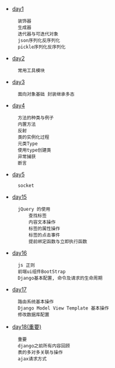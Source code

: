 * [day1]()

        装饰器
        生成器
        迭代器与可迭代对象
        json序列化反序列化
        pickle序列化反序列化

* [day2]()

        常用工具模块

* [day3]()

        面向对象基础 封装继承多态

* [day4]()

        方法的种类与例子
        内置方法
        反射
        类的实例化过程
        元类Type
        使用type创建类
        异常捕获
        断言

* [day5]()

        socket

* [day15]()

        jQuery 的使用
            查找标签
            内容文本操作
            标签的属性操作
            标签的点击事件
            提前绑定函数与立即执行函数

* [day16]()

        js 正则
        前端ui组件BootStrap
        Django基本配置, 命令及请求的生命周期

* [day17]()

        路由系统基本操作
        Django Model View Template 基本操作
        修改数据库配置


* [day18(重要)]()

        重要
        django之前所有内容回顾
        表的多对多关联与操作
        ajax请求方式